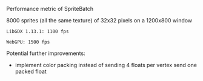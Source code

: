 
Performance metric of SpriteBatch

8000 sprites (all the same texture) of 32x32 pixels on a 1200x800 window

    LibGDX 1.13.1: 1100 fps
    
    WebGPU: 1500 fps

Potential further improvements:
- implement color packing instead of sending 4 floats per vertex send one packed float

